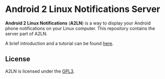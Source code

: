 # Android 2 Linux Notifications Server
**Android 2 Linux Notifications** (**A2LN**) is a way to display your Android phone notifications on your Linux computer. This repository contains the server part of A2LN.

A brief introduction and a tutorial can be found [here](https://patri9ck.github.io/a2ln/).

## License
A2LN is licensed under the [GPL3](LICENSE).

